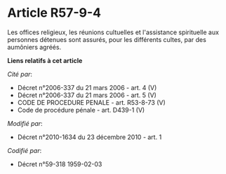 # Article R57-9-4

Les offices religieux, les réunions cultuelles et l'assistance spirituelle aux personnes détenues sont assurés, pour les
différents cultes, par des aumôniers agréés.

**Liens relatifs à cet article**

_Cité par_:

  - Décret n°2006-337 du 21 mars 2006 - art. 4 (V)
  - Décret n°2006-337 du 21 mars 2006 - art. 5 (V)
  - CODE DE PROCEDURE PENALE - art. R53-8-73 (V)
  - Code de procédure pénale - art. D439-1 (V)

_Modifié par_:

  - Décret n°2010-1634 du 23 décembre 2010 - art. 1

_Codifié par_:

  - Décret n°59-318 1959-02-03
